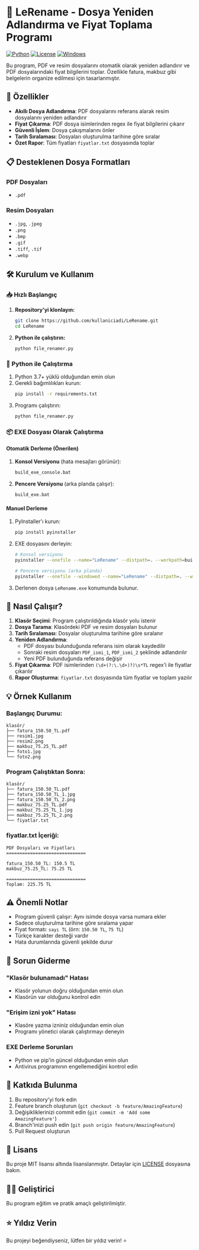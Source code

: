 # 📁 LeRename - Dosya Yeniden Adlandırma ve Fiyat Toplama Programı

[![Python](https://img.shields.io/badge/Python-3.7+-blue.svg)](https://python.org)
[![License](https://img.shields.io/badge/License-MIT-green.svg)](LICENSE)
[![Windows](https://img.shields.io/badge/Platform-Windows-lightgrey.svg)](https://windows.com)

Bu program, PDF ve resim dosyalarını otomatik olarak yeniden adlandırır ve PDF dosyalarındaki fiyat bilgilerini toplar. Özellikle fatura, makbuz gibi belgelerin organize edilmesi için tasarlanmıştır.

## 🚀 Özellikler

- **Akıllı Dosya Adlandırma**: PDF dosyalarını referans alarak resim dosyalarını yeniden adlandırır
- **Fiyat Çıkarma**: PDF dosya isimlerinden regex ile fiyat bilgilerini çıkarır
- **Güvenli İşlem**: Dosya çakışmalarını önler
- **Tarih Sıralaması**: Dosyaları oluşturulma tarihine göre sıralar
- **Özet Rapor**: Tüm fiyatları `fiyatlar.txt` dosyasında toplar

## 📋 Desteklenen Dosya Formatları

### PDF Dosyaları
- `.pdf`

### Resim Dosyaları
- `.jpg`, `.jpeg`
- `.png`
- `.bmp`
- `.gif`
- `.tiff`, `.tif`
- `.webp`

## 🛠️ Kurulum ve Kullanım

### 📥 Hızlı Başlangıç

1. **Repository'yi klonlayın:**
   ```bash
   git clone https://github.com/kullaniciadi/LeRename.git
   cd LeRename
   ```

2. **Python ile çalıştırın:**
   ```bash
   python file_renamer.py
   ```

### 🐍 Python ile Çalıştırma

1. Python 3.7+ yüklü olduğundan emin olun
2. Gerekli bağımlılıkları kurun:
   ```bash
   pip install -r requirements.txt
   ```
3. Programı çalıştırın:
   ```bash
   python file_renamer.py
   ```

### 📦 EXE Dosyası Olarak Çalıştırma

#### Otomatik Derleme (Önerilen)

1. **Konsol Versiyonu** (hata mesajları görünür):
   ```bash
   build_exe_console.bat
   ```

2. **Pencere Versiyonu** (arka planda çalışır):
   ```bash
   build_exe.bat
   ```

#### Manuel Derleme

1. PyInstaller'ı kurun:
   ```bash
   pip install pyinstaller
   ```

2. EXE dosyasını derleyin:
   ```bash
   # Konsol versiyonu
   pyinstaller --onefile --name="LeRename" --distpath=. --workpath=build --specpath=. file_renamer.py
   
   # Pencere versiyonu (arka planda)
   pyinstaller --onefile --windowed --name="LeRename" --distpath=. --workpath=build --specpath=. file_renamer.py
   ```

3. Derlenen dosya `LeRename.exe` konumunda bulunur.

## 📖 Nasıl Çalışır?

1. **Klasör Seçimi**: Program çalıştırıldığında klasör yolu istenir
2. **Dosya Tarama**: Klasördeki PDF ve resim dosyaları bulunur
3. **Tarih Sıralaması**: Dosyalar oluşturulma tarihine göre sıralanır
4. **Yeniden Adlandırma**: 
   - PDF dosyası bulunduğunda referans isim olarak kaydedilir
   - Sonraki resim dosyaları `PDF_ismi_1`, `PDF_ismi_2` şeklinde adlandırılır
   - Yeni PDF bulunduğunda referans değişir
5. **Fiyat Çıkarma**: PDF isimlerinden `(\d+(?:\.\d+)?)\s*TL` regex'i ile fiyatlar çıkarılır
6. **Rapor Oluşturma**: `fiyatlar.txt` dosyasında tüm fiyatlar ve toplam yazılır

## 💡 Örnek Kullanım

### Başlangıç Durumu:
```
klasör/
├── fatura_150.50_TL.pdf
├── resim1.jpg
├── resim2.png
├── makbuz_75.25_TL.pdf
├── foto1.jpg
└── foto2.png
```

### Program Çalıştıktan Sonra:
```
klasör/
├── fatura_150.50_TL.pdf
├── fatura_150.50_TL_1.jpg
├── fatura_150.50_TL_2.png
├── makbuz_75.25_TL.pdf
├── makbuz_75.25_TL_1.jpg
├── makbuz_75.25_TL_2.png
└── fiyatlar.txt
```

### fiyatlar.txt İçeriği:
```
PDF Dosyaları ve Fiyatları
==============================

fatura_150.50_TL: 150.5 TL
makbuz_75.25_TL: 75.25 TL

==============================
Toplam: 225.75 TL
```

## ⚠️ Önemli Notlar

- Program güvenli çalışır: Aynı isimde dosya varsa numara ekler
- Sadece oluşturulma tarihine göre sıralama yapar
- Fiyat formatı: `sayı TL` (örn: `150.50 TL`, `75 TL`)
- Türkçe karakter desteği vardır
- Hata durumlarında güvenli şekilde durur

## 🐛 Sorun Giderme

### "Klasör bulunamadı" Hatası
- Klasör yolunun doğru olduğundan emin olun
- Klasörün var olduğunu kontrol edin

### "Erişim izni yok" Hatası
- Klasöre yazma izniniz olduğundan emin olun
- Programı yönetici olarak çalıştırmayı deneyin

### EXE Derleme Sorunları
- Python ve pip'in güncel olduğundan emin olun
- Antivirus programının engellemediğini kontrol edin

## 🤝 Katkıda Bulunma

1. Bu repository'yi fork edin
2. Feature branch oluşturun (`git checkout -b feature/AmazingFeature`)
3. Değişikliklerinizi commit edin (`git commit -m 'Add some AmazingFeature'`)
4. Branch'inizi push edin (`git push origin feature/AmazingFeature`)
5. Pull Request oluşturun

## 📄 Lisans

Bu proje MIT lisansı altında lisanslanmıştır. Detaylar için [LICENSE](LICENSE) dosyasına bakın.

## 👨‍💻 Geliştirici

Bu program eğitim ve pratik amaçlı geliştirilmiştir.

## ⭐ Yıldız Verin

Bu projeyi beğendiyseniz, lütfen bir yıldız verin! ⭐

